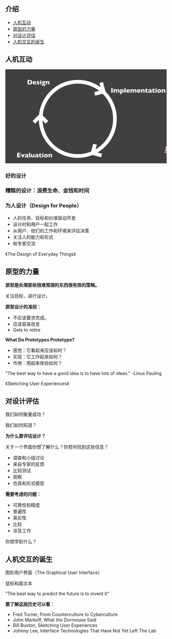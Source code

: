 ## 介绍 ##
- [人机互动](#1)
- [原型的力量](#2)
- [对设计评估](#3)
- [人机交互的诞生](#4)

<a name="1"></a>
## 人机互动 ##

![](./img/1.png)

### 好的设计 ###

### 糟糕的设计：浪费生命、金钱和时间 ###

### 为人设计（Design for People） ###
- 人的任务、目标和价值驱动开发
- 设计时和用户一起工作
- 从用户、他们的工作和环境来评估决策
- 关注人的能力和形式
- 和专家交流

《The Design of Everyday Things》

<a name="2"></a>
## 原型的力量 ##

**原型是处理那些很难预测的东西很有效的策略。**

关注目标，进行设计。

**原型设计的准则：**

- 不应该要求完成。
- 应该容易改变
- Gets to retire

**What Do Prototypes Prototype?**

- 感觉：它看起来应该如何？
- 实现：它工作起来如何？
- 作用：用起来体验如何？

“The best way to have a good idea is to have lots of ideas.”
-Linus Pauling

《Sketching User Experiences》

<a name="3"></a>
## 对设计评估 ##

我们如何衡量成功？

我们如何知道？

**为什么要评估设计？**

关于一个界面你想了解什么？你若何找到这些信息？

- 调查和小组讨论
- 来自专家的反馈
- 比较测试
- 观察
- 仿真和形式模型

**需要考虑的问题：**

- 可靠性和精度
- 普遍性
- 真实性
- 比较
- 涉及工作

你想学到什么？

<a name="4"></a>
## 人机交互的诞生 ##

图形用户界面（The Graphical User Interface）

鼠标和超文本

“The best way to predict the future is to invent it”

**要了解这段历史可以看：**

- Fred Turner, From Counterculture to Cyberculture
- John Markoff, What the Dormouse Said
- Bill Buxton, Sketching User Experiences
- Johnny Lee, Interface Technologies That Have Not Yet Left The Lab
